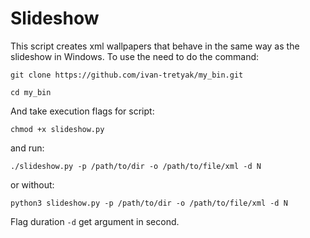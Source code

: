 # Slideshow

This script creates xml wallpapers that behave in the same way as the slideshow in Windows.
To use the need to do the command:

```git clone https://github.com/ivan-tretyak/my_bin.git ```

```cd my_bin```

And take execution flags for script:

```chmod +x slideshow.py```

and run:

```./slideshow.py -p /path/to/dir -o /path/to/file/xml -d N```

or without:

```python3 slideshow.py -p /path/to/dir -o /path/to/file/xml -d N```

Flag duration `-d` get argument in second.

